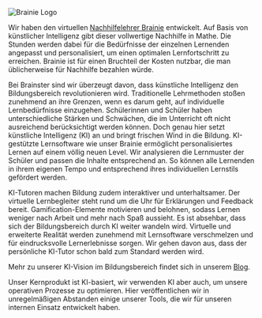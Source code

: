 ![Brainie Logo](https://github.com/user-attachments/assets/02ff837f-96b2-4761-a2eb-f9d64d00dcca)

Wir haben den virtuellen [Nachhilfelehrer Brainie](https://www.brainie.ai/) entwickelt. Auf Basis von künstlicher Intelligenz gibt dieser vollwertige Nachhilfe in Mathe. Die Stunden werden dabei für die Bedürfnisse der einzelnen Lernenden angepasst und personalisiert, um einen optimalen Lernfortschritt zu erreichen. Brainie ist für einen Bruchteil der Kosten nutzbar, die man üblicherweise für Nachhilfe bezahlen würde.

Bei Brainster sind wir überzeugt davon, dass künstliche Intelligenz den Bildungsbereich revolutionieren wird. Traditionelle Lehrmethoden stoßen zunehmend an ihre Grenzen, wenn es darum geht, auf individuelle Lernbedürfnisse einzugehen. Schülerinnen und Schüler haben unterschiedliche Stärken und Schwächen, die im Unterricht oft nicht ausreichend berücksichtigt werden können. Doch genau hier setzt künstliche Intelligenz (KI) an und bringt frischen Wind in die Bildung.
KI-gestützte Lernsoftware wie unser Brainie ermöglicht personalisiertes Lernen auf einem völlig neuen Level. Wir analysieren die Lernmuster der Schüler und passen die Inhalte entsprechend an. So können alle Lernenden in ihrem eigenen Tempo und entsprechend ihres individuellen Lernstils gefördert werden.

KI-Tutoren machen Bildung zudem interaktiver und unterhaltsamer. Der virtuelle Lernbegleiter steht rund um die Uhr für Erklärungen und Feedback bereit. Gamification-Elemente motivieren und belohnen, sodass Lernen weniger nach Arbeit und mehr nach Spaß aussieht.
Es ist absehbar, dass sich der Bildungsbereich durch KI weiter wandeln wird. Virtuelle und erweiterte Realität werden zunehmend mit Lernsoftware verschmelzen und für eindrucksvolle Lernerlebnisse sorgen. Wir gehen davon aus, dass der persönliche KI-Tutor schon bald zum Standard werden wird. 

Mehr zu unserer KI-Vision im Bildungsbereich findet sich in unserem [Blog](https://www.brainie.ai/kuenstliche-intelligenz-revolutioniert-die-personalisierte-bildung-in-deutschland/).

Unser Kernprodukt ist KI-basiert, wir verwenden KI aber auch, um unsere operativen Prozesse zu optimieren. Hier veröffentlichen wir in unregelmäßigen Abstanden einige unserer Tools, die wir für unseren internen Einsatz entwickelt haben. 
